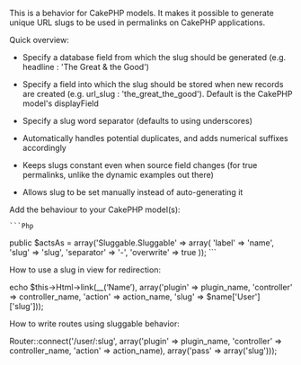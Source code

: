 This is a behavior for CakePHP models. It makes it possible to generate unique URL slugs to be used in permalinks on CakePHP applications.

Quick overview:

* Specify a database field from which the slug should be generated (e.g. headline : 'The Great & the Good')

* Specify a field into which the slug should be stored when new records are created (e.g. url_slug : 'the_great_the_good'). Default is the CakePHP model's displayField

* Specify a slug word separator (defaults to using underscores)

* Automatically handles potential duplicates, and adds numerical suffixes accordingly

* Keeps slugs constant even when source field changes (for true permalinks, unlike the dynamic examples out there)

* Allows slug to be set manually instead of auto-generating it


Add the behaviour to your CakePHP model(s):

    ```Php
public $actsAs = array('Sluggable.Sluggable' => array(
       'label' => 'name',
       'slug' => 'slug',
       'separator' => '-',
       'overwrite' => true
    ));
    ```

How to use a slug in view for redirection:

echo $this->Html->link(__(‘Name’),
                           array('plugin' => plugin_name, 'controller' => controller_name, 'action' => action_name, 'slug' => $name['User']['slug']));


How to write routes using sluggable behavior:

Router::connect('/user/:slug', array('plugin' => plugin_name, 'controller' => controller_name, 'action' => action_name),
    array('pass' => array('slug')));
